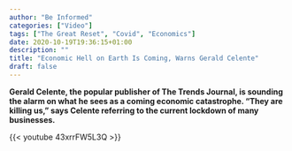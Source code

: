 ```yaml
---
author: "Be Informed"
categories: ["Video"]
tags: ["The Great Reset", "Covid", "Economics"]
date: 2020-10-19T19:36:15+01:00
description: ""
title: "Economic Hell on Earth Is Coming, Warns Gerald Celente"
draft: false
---
```


**Gerald Celente, the popular publisher of The Trends Journal, is sounding the alarm on what he sees as a coming economic catastrophe. “They are killing us,” says Celente referring to the current lockdown of many businesses.** 

{{< youtube 43xrrFW5L3Q >}}